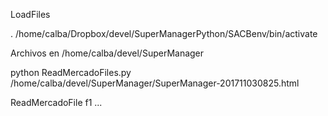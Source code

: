 
LoadFiles

. /home/calba/Dropbox/devel/SuperManagerPython/SACBenv/bin/activate

Archivos en /home/calba/devel/SuperManager

python ReadMercadoFiles.py /home/calba/devel/SuperManager/SuperManager-201711030825.html



ReadMercadoFile f1 ...
